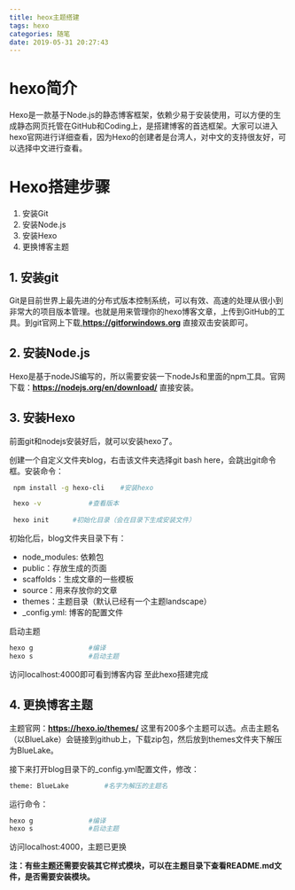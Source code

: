 ```yaml
---
title: heox主题搭建
tags: hexo
categories: 随笔
date: 2019-05-31 20:27:43
---
```

# hexo简介
Hexo是一款基于Node.js的静态博客框架，依赖少易于安装使用，可以方便的生成静态网页托管在GitHub和Coding上，是搭建博客的首选框架。大家可以进入hexo官网进行详细查看，因为Hexo的创建者是台湾人，对中文的支持很友好，可以选择中文进行查看。

# Hexo搭建步骤
 1. 安装Git
 2. 安装Node.js
 3. 安装Hexo
 4. 更换博客主题

## 1. 安装git

Git是目前世界上最先进的分布式版本控制系统，可以有效、高速的处理从很小到非常大的项目版本管理。也就是用来管理你的hexo博客文章，上传到GitHub的工具。到git官网上下载,**https://gitforwindows.org** 直接双击安装即可。

## 2. 安装Node.js

Hexo是基于nodeJS编写的，所以需要安装一下nodeJs和里面的npm工具。官网下载：**https://nodejs.org/en/download/** 直接安装。

## 3. 安装Hexo

前面git和nodejs安装好后，就可以安装hexo了。

创建一个自定义文件夹blog，右击该文件夹选择git bash here，会跳出git命令框。安装命令：
``` bash
 npm install -g hexo-cli	#安装hexo

 hexo -v			#查看版本
 
 hexo init		#初始化目录（会在目录下生成安装文件）
```


初始化后，blog文件夹目录下有：

 - node_modules: 依赖包
 - public：存放生成的页面
 - scaffolds：生成文章的一些模板
 - source：用来存放你的文章
 - themes：主题目录（默认已经有一个主题landscape）
 - _config.yml: 博客的配置文件

启动主题

``` bash
hexo g				#编译
hexo s				#启动主题
```
访问localhost:4000即可看到博客内容
至此hexo搭建完成

## 4. 更换博客主题

主题官网：**https://hexo.io/themes/** 这里有200多个主题可以选。点击主题名（以BlueLake）会链接到github上，下载zip包，然后放到themes文件夹下解压为BlueLake。

接下来打开blog目录下的_config.yml配置文件，修改：

``` bash
theme: BlueLake			#名字为解压的主题名
```

运行命令：

``` bash
hexo g				#编译
hexo s				#启动主题
```
访问localhost:4000，主题已更换

**注：有些主题还需要安装其它样式模块，可以在主题目录下查看README.md文件，是否需要安装模块。**